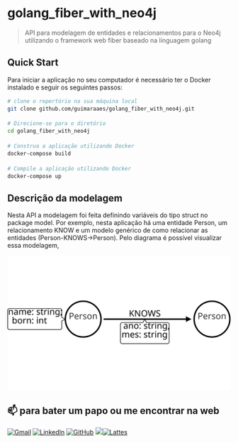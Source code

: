 # golang_fiber_with_neo4j

> API para modelagem de entidades e relacionamentos para o Neo4j utilizando o framework web fiber baseado na linguagem golang

## Quick Start

Para iniciar a aplicação no seu computador é necessário ter o Docker instalado e seguir os seguintes passos:

```bash
# clone o repertório na sua máquina local
git clone github.com/guimaraaes/golang_fiber_with_neo4j.git

# Direcione-se para o diretório
cd golang_fiber_with_neo4j

# Construa a aplicação utilizando Docker
docker-compose build

# Compile a aplicação utilizando Docker
docker-compose up
```

## Descrição da modelagem

Nesta API a modelagem foi feita definindo variáveis do tipo struct no package model. Por exemplo, nesta aplicação há uma entidade Person, um relacionamento KNOW e um modelo genérico de como relacionar as entidades (Person-KNOWS->Person). Pelo diagrama é possível visualizar essa modelagem,

![img](https://raw.githubusercontent.com/guimaraaes/golang_fiber_with_neo4j/master/arrow-schema/arrows.svg)



## :mailbox: para bater um papo ou me encontrar na web
[![Gmail](https://img.shields.io/badge/-GMAIL-D14836?style=for-the-badge&logo=gmail&logoColor=white)](mailto:sguimaraaes@gmail.com)
[![LinkedIn](https://img.shields.io/badge/-LINKEDIN-0077B5?style=for-the-badge&logo=linkedin&logoColor=white)](https://www.linkedin.com/in/sara-guimar%C3%A3es-negreiros-aa2382155/)
[![GitHub](https://img.shields.io/badge/github-%23100000.svg?&style=for-the-badge&logo=github&logoColor=white)](https://guimaraaes.github.io/guimaraaes/)
[<img height="25" src="https://i.imgur.com/2iVxee6.png">![Lattes](https://img.shields.io/badge/lattes-%23100000?logoColor=blue&style=for-the-badge)](http://lattes.cnpq.br/7082901769077209)

